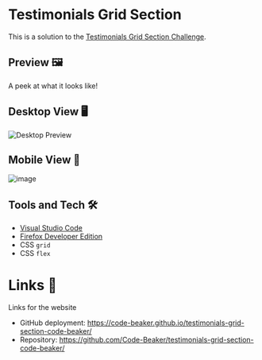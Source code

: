# Testimonials Grid Section
This is a solution to the [Testimonials Grid Section Challenge](https://www.frontendmentor.io/challenges/testimonials-grid-section-Nnw6J7Un7).

## Preview 🖼
A peek at what it looks like!
## Desktop View 🖥
![Desktop Preview](https://github.com/Code-Beaker/testimonials-grid-section-code-beaker/assets/99812762/7a6f0b85-af7c-4dc8-bdd7-a66dabf809b3)

## Mobile View 📱
![image](https://github.com/Code-Beaker/testimonials-grid-section-code-beaker/assets/99812762/f9b7eb5f-7424-4705-a777-7f9a40062e6d)

## Tools and Tech 🛠
- [Visual Studio Code](https://code.visualstudio.com)
- [Firefox Developer Edition](https://mozilla.org)
- CSS `grid`
- CSS `flex`

# Links 🔗
Links for the website

- GitHub deployment: https://code-beaker.github.io/testimonials-grid-section-code-beaker/
- Repository: https://github.com/Code-Beaker/testimonials-grid-section-code-beaker/
